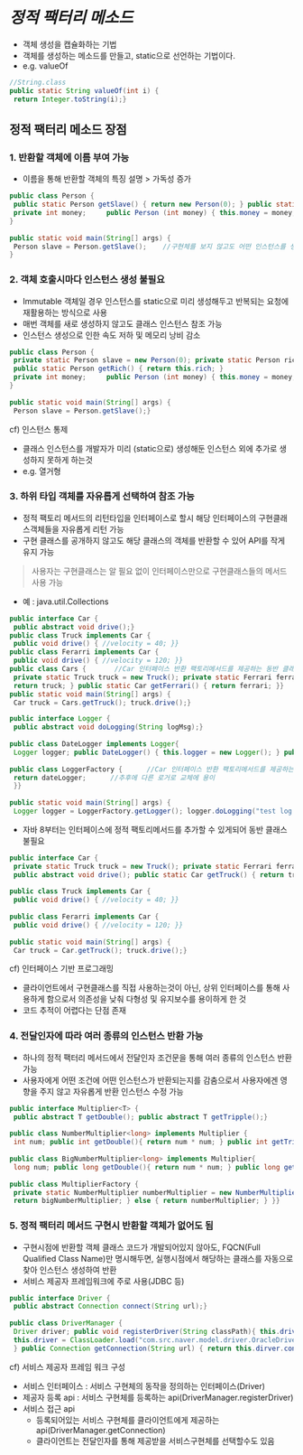 
# *정적 팩터리 메소드*  
* 객체 생성을 캡슐화하는 기법  
* 객체를 생성하는 메소드를 만들고, static으로 선언하는 기법이다.  
* e.g. valueOf  
```java  
//String.class  
public static String valueOf(int i) {  
 return Integer.toString(i);}  
```  
  
## 정적 팩터리 메소드 장점  
### 1. 반환할 객체에 이름 부여 가능  
* 이름을 통해 반환할 객체의 특징 설명 > 가독성 증가  
```java  
public class Person {  
 public static Person getSlave() { return new Person(0); } public static Person getRich() { return new Rich(1000); }  
 private int money;     public Person (int money) { this.money = money; }  
}  
  
public static void main(String[] args) {  
 Person slave = Person.getSlave();    //구현체를 보지 않고도 어떤 인스턴스를 생성하는지 알 수 있음  
}  
```  
### 2. 객체 호출시마다 인스턴스 생성 불필요  
* Immutable 객체일 경우 인스턴스를 static으로 미리 생성해두고 반복되는 요청에 재활용하는 방식으로 사용  
* 매번 객체를 새로 생성하지 않고도 클래스 인스턴스 참조 가능  
* 인스턴스 생성으로 인한 속도 저하 및 메모리 낭비 감소  
```java  
public class Person {  
 private static Person slave = new Person(0); private static Person rich = new Person(100);     public static Person getSlave() { return this.slave; }  
 public static Person getRich() { return this.rich; }  
 private int money;     public Person (int money) { this.money = money; }  
}  
  
public static void main(String[] args) {  
 Person slave = Person.getSlave();}  
```  
cf) 인스턴스 통제  
* 클래스 인스턴스를 개발자가 미리 (static으로) 생성해둔 인스턴스 외에 추가로 생성하지 못하게 하는것  
* e.g. 열거형  
  
### 3. 하위 타입 객체를 자유롭게 선택하여 참조 가능  
* 정적 팩토리 메서드의 리턴타입을 인터페이스로 할시 해당 인터페이스의 구현클래스객체들을 자유롭게 리턴 가능  
* 구현 클래스를 공개하지 않고도 해당 클래스의 객체를 반환할 수 있어 API를 작게 유지 가능  
 > 사용자는 구현클래스는 알 필요 없이 인터페이스만으로 구현클래스들의 메서드 사용 가능  
* 예 : java.util.Collections  
```java  
public interface Car {  
 public abstract void drive();}  
public class Truck implements Car {  
 public void drive() { //velocity = 40; }}  
public class Ferarri implements Car {  
 public void drive() { //velocity = 120; }}  
public class Cars {       //Car 인터페이스 반환 팩토리메서드를 제공하는 동반 클래스 필요  
 private static Truck truck = new Truck(); private static Ferrari ferrari = new Ferrari(); public static Car getTruck() {     //Car 인터페이스를 반환타입으로 하여 구현클래스들을 자유롭게 리턴가능  
 return truck; } public static Car getFerrari() { return ferrari; }}  
public static void main(String[] args) {  
 Car truck = Cars.getTruck(); truck.drive();}  
```  
```java  
public interface Logger {  
 public abstract void doLogging(String logMsg);}  
  
public class DateLogger implements Logger{  
 Logger logger; public DateLogger() { this.logger = new Logger(); } public void doLogging(String logMsg) { logger.debug(logMsg); logger.debug("Logged at : " + SimpleDateFormat(new Date(), "yyyy-MM-dd HH.mm.SS")); }}  
  
public class LoggerFactory {      //Car 인터페이스 반환 팩토리메서드를 제공하는 코드의  동반 클래스 필요 private    static DateLogger dateLogger = new DateLogger();    public Logger getLogger() {  
 return dateLogger;      //추후에 다른 로거로 교체에 용이  
 }}  
  
public static void main(String[] args) {  
 Logger logger = LoggerFactory.getLogger(); logger.doLogging("test log message");}  
```  
* 자바 8부터는 인터페이스에 정적 팩토리메서드를 추가할 수 있게되어 동반 클래스 불필요  
```java  
public interface Car {  
 private static Truck truck = new Truck(); private static Ferrari ferrari = new Ferrari();  
 public abstract void drive(); public static Car getTruck() { return truck; } public static Car getFerrari() { return ferrari; }}  
  
public class Truck implements Car {  
 public void drive() { //velocity = 40; }}  
  
public class Ferarri implements Car {  
 public void drive() { //velocity = 120; }}  
  
public static void main(String[] args) {  
 Car truck = Car.getTruck(); truck.drive();}  
```  
cf) 인터페이스 기반 프로그래밍  
* 클라이언트에서 구현클래스를 직접 사용하는것이 아닌, 상위 인터페이스를 통해 사용하게 함으로서 의존성을 낮춰 다형성 및 유지보수를 용이하게 한 것  
* 코드 추적이 어렵다는 단점 존재  
  
### 4. 전달인자에 따라 여러 종류의 인스턴스 반환 가능  
* 하나의 정적 팩터리 메서드에서 전달인자 조건문을 통해 여러 종류의 인스턴스 반환 가능  
* 사용자에게 어떤 조건에 어떤 인스턴스가 반환되는지를 감춤으로서 사용자에겐 영향을 주지 않고 자유롭게 반환 인스턴스 수정 가능  
```java  
public interface Multiplier<T> {  
 public abstract T getDouble(); public abstract T getTripple();}  
  
public class NumberMultiplier<long> implements Multiplier {  
 int num; public int getDouble(){ return num * num; } public int getTripple(){ return num * num * num; }}  
  
public class BigNumberMultiplier<long> implements Multiplier{  
 long num; public long getDouble(){ return num * num; } public long getTripple(){ return num * num * num; }}  
  
public class MultiplierFactory {  
 private static NumberMultiplier numberMultiplier = new NumberMultiplier(); private static BigNumberMultiplier bigNumberMultiplier = new BigNumberMultiplier(); public static getMultiplier(int num) { if(num > 100000000) {       //제곱, 세제곱시 int형 범위를 넘어가므로 bigNumberMultiplier 반환  
 return bigNumberMultiplier; } else { return numberMultiplier; } }}  
```  
  
### 5. 정적 팩터리 메서드 구현시 반환할 객체가 없어도 됨  
* 구현시점에 반환할 객체 클래스 코드가 개발되어있지 않아도, FQCN(Full Qualified Class  Name)만 명시해두면, 실행시점에서 해당하는 클래스를 자동으로 찾아 인스턴스 생성하여 반환  
* 서비스 제공자 프레임워크에 주로 사용(JDBC 등)  
```java  
public interface Driver {  
 public abstract Connection connect(String url);}  
  
public class DriverManager {  
 Driver driver; public void registerDriver(String classPath){ this.driver = new OracleDriver();    //이때, OracleDriver 클래스가 구현되어있지 않으면 컴파일에러   발생  
 this.driver = ClassLoader.load("com.src.naver.model.driver.OracleDriver");         //OracleDriver 클래스가 구현 되어있지 않아도 컴파일에러 발생 x, 다만 실행시점에는 필요  
 } public Connection getConnection(String url) { return this.dirver.connect(url); }}  
```  
cf) 서비스 제공자 프레임 워크 구성  
* 서비스 인터페이스 : 서비스 구현체의 동작을 정의하는 인터페이스(Driver)  
* 제공자 등록 api : 서비스 구현체를 등록하는 api(DriverManager.registerDriver)  
* 서비스 접근 api  
  * 등록되어있는 서비스 구현체를 클라이언트에게 제공하는 api(DriverManager.getConnection)  
  * 클라이언트는 전달인자를 통해 제공받을 서비스구현체를 선택할수도 있음
<!--stackedit_data:
eyJoaXN0b3J5IjpbLTE3MzExMjM0NzFdfQ==
-->